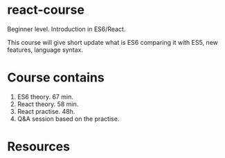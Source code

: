 # react-course
Beginner level. Introduction in ES6/React.

This course will give short update what is ES6 comparing it with ES5, new features, language syntax.

# Course contains

1. ES6 theory. 67 min.
2. React theory. 58 min.
3. React practise. 48h.
4. Q&A session based on the practise. 

# Resources





